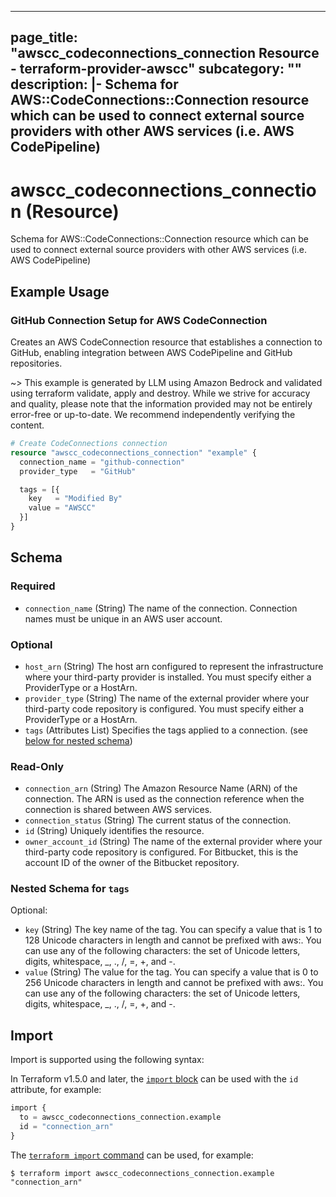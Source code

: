 
---
page_title: "awscc_codeconnections_connection Resource - terraform-provider-awscc"
subcategory: ""
description: |-
  Schema for AWS::CodeConnections::Connection resource which can be used to connect external source providers with other AWS services (i.e. AWS CodePipeline)
---

# awscc_codeconnections_connection (Resource)

Schema for AWS::CodeConnections::Connection resource which can be used to connect external source providers with other AWS services (i.e. AWS CodePipeline)

## Example Usage

### GitHub Connection Setup for AWS CodeConnection

Creates an AWS CodeConnection resource that establishes a connection to GitHub, enabling integration between AWS CodePipeline and GitHub repositories.

~> This example is generated by LLM using Amazon Bedrock and validated using terraform validate, apply and destroy. While we strive for accuracy and quality, please note that the information provided may not be entirely error-free or up-to-date. We recommend independently verifying the content.

```terraform
# Create CodeConnections connection
resource "awscc_codeconnections_connection" "example" {
  connection_name = "github-connection"
  provider_type   = "GitHub"

  tags = [{
    key   = "Modified By"
    value = "AWSCC"
  }]
}
```

<!-- schema generated by tfplugindocs -->
## Schema

### Required

- `connection_name` (String) The name of the connection. Connection names must be unique in an AWS user account.

### Optional

- `host_arn` (String) The host arn configured to represent the infrastructure where your third-party provider is installed. You must specify either a ProviderType or a HostArn.
- `provider_type` (String) The name of the external provider where your third-party code repository is configured. You must specify either a ProviderType or a HostArn.
- `tags` (Attributes List) Specifies the tags applied to a connection. (see [below for nested schema](#nestedatt--tags))

### Read-Only

- `connection_arn` (String) The Amazon Resource Name (ARN) of the  connection. The ARN is used as the connection reference when the connection is shared between AWS services.
- `connection_status` (String) The current status of the connection.
- `id` (String) Uniquely identifies the resource.
- `owner_account_id` (String) The name of the external provider where your third-party code repository is configured. For Bitbucket, this is the account ID of the owner of the Bitbucket repository.

<a id="nestedatt--tags"></a>
### Nested Schema for `tags`

Optional:

- `key` (String) The key name of the tag. You can specify a value that is 1 to 128 Unicode characters in length and cannot be prefixed with aws:. You can use any of the following characters: the set of Unicode letters, digits, whitespace, _, ., /, =, +, and -.
- `value` (String) The value for the tag. You can specify a value that is 0 to 256 Unicode characters in length and cannot be prefixed with aws:. You can use any of the following characters: the set of Unicode letters, digits, whitespace, _, ., /, =, +, and -.

## Import

Import is supported using the following syntax:

In Terraform v1.5.0 and later, the [`import` block](https://developer.hashicorp.com/terraform/language/import) can be used with the `id` attribute, for example:

```terraform
import {
  to = awscc_codeconnections_connection.example
  id = "connection_arn"
}
```

The [`terraform import` command](https://developer.hashicorp.com/terraform/cli/commands/import) can be used, for example:

```shell
$ terraform import awscc_codeconnections_connection.example "connection_arn"
```
